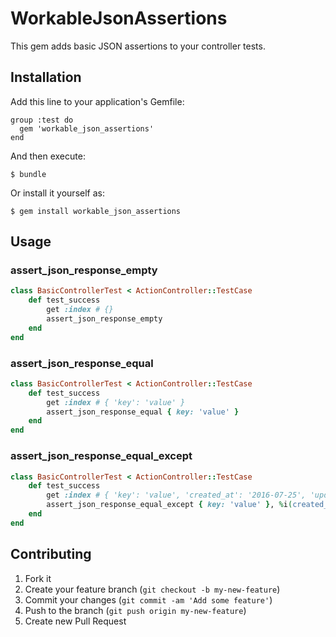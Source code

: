 # WorkableJsonAssertions

This gem adds basic JSON assertions to your controller tests.

## Installation

Add this line to your application's Gemfile:

    group :test do
      gem 'workable_json_assertions'
    end

And then execute:

    $ bundle

Or install it yourself as:

    $ gem install workable_json_assertions

## Usage

### assert\_json\_response_empty
```ruby
class BasicControllerTest < ActionController::TestCase
	def test_success
		get :index # {}
		assert_json_response_empty
	end
end
```

### assert\_json\_response_equal
```ruby
class BasicControllerTest < ActionController::TestCase
	def test_success
		get :index # { 'key': 'value' }
		assert_json_response_equal { key: 'value' }
	end
end
```

### assert\_json\_response\_equal_except
```ruby
class BasicControllerTest < ActionController::TestCase
	def test_success
		get :index # { 'key': 'value', 'created_at': '2016-07-25', 'updated_at': '2016-07-26' }
		assert_json_response_equal_except { key: 'value' }, %i(created_at updated_at)
	end
end
```

## Contributing

1. Fork it
2. Create your feature branch (`git checkout -b my-new-feature`)
3. Commit your changes (`git commit -am 'Add some feature'`)
4. Push to the branch (`git push origin my-new-feature`)
5. Create new Pull Request
